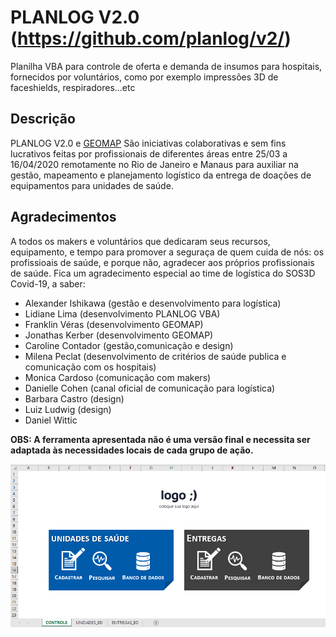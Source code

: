 # PLANLOG V2.0 (https://github.com/planlog/v2/)
Planilha VBA para controle de oferta e demanda de insumos para hospitais, fornecidos por voluntários, como por exemplo impressões 3D de faceshields, respiradores...etc

## Descrição
PLANLOG V2.0 e [GEOMAP](https://github.com/franklinveras/GEOMAP) São iniciativas colaborativas e sem fins lucrativos feitas por profissionais de diferentes áreas entre 25/03 a 16/04/2020 remotamente no Rio de Janeiro e Manaus para auxiliar na gestão, mapeamento e planejamento logístico da entrega de doações de equipamentos para unidades de saúde.

## Agradecimentos
A todos os makers e voluntários que dedicaram seus recursos, equipamento, e tempo para promover a seguraça de quem cuida de nós: os profissioais de saúde, e porque não, agradecer aos próprios profissionais de saúde. Fica um agradecimento especial ao time de logística do SOS3D Covid-19, a saber:

* Alexander Ishikawa (gestão e desenvolvimento para logística)
* Lidiane Lima (desenvolvimento PLANLOG VBA)
* Franklin Véras (desenvolvimento GEOMAP)
* Jonathas Kerber (desenvolvimento GEOMAP)
* Caroline Contador (gestão,comunicação e design)
* Milena Peclat (desenvolvimento de critérios de saúde publica e comunicação com os hospitais)
* Monica Cardoso (comunicação com makers)
* Danielle Cohen (canal oficial de comunicação para logística)
* Barbara Castro (design)
* Luiz Ludwig (design)
* Daniel Wittic

**OBS: A ferramenta apresentada não é uma versão final e necessita ser adaptada às necessidades locais de cada grupo de ação.**

![Ilustração de uso da ferramenta PLANLOG](/planlog.PNG)
